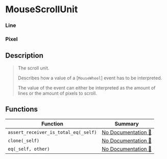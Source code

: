 # MouseScrollUnit

### Line

### Pixel

## Description

>  The scroll unit.
> 
>  Describes how a value of a [`MouseWheel`] event has to be interpreted.
> 
>  The value of the event can either be interpreted as the amount of lines or the amount of pixels
>  to scroll.

## Functions

| Function | Summary |
| --- | --- |
| `assert_receiver_is_total_eq(_self)` | [No Documentation 🚧](./mousescrollunit/assert_receiver_is_total_eq.md) |
| `clone(_self)` | [No Documentation 🚧](./mousescrollunit/clone.md) |
| `eq(_self, other)` | [No Documentation 🚧](./mousescrollunit/eq.md) |